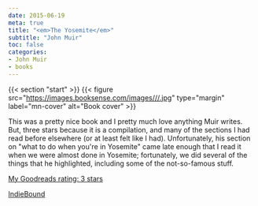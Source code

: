 ```yaml
---
date: 2015-06-19
meta: true
title: "<em>The Yosemite</em>"
subtitle: "John Muir"
toc: false
categories:
- John Muir
- books
---
```


{{< section "start" >}}
{{< figure src="https://images.booksense.com/images///.jpg" type="margin" label="mn-cover" alt="Book cover" >}}

This was a pretty nice book and I pretty much love anything Muir writes. But, three stars because it is a compilation, and many of the sections I had read before elsewhere (or at least felt like I had). Unfortunately, his section on "what to do when you're in Yosemite" came late enough that I read it when we were almost done in Yosemite; fortunately, we did several of the things that he highlighted, including some of the not-so-famous stuff.

[My Goodreads rating: 3 stars](https://www.goodreads.com/review/show/1307131797)  

[IndieBound](https://www.indiebound.org/book/)
